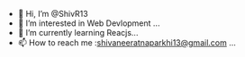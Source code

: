 - 👋 Hi, I’m @ShivR13
- 👀 I’m interested in Web Devlopment ...
- 🌱 I’m currently learning Reacjs...
- 📫 How to reach me :shivaneeratnaparkhi13@gmail.com ...

<!---
ShivR13/ShivR13 is a ✨ special ✨ repository because its `README.md` (this file) appears on your GitHub profile.
You can click the Preview link to take a look at your changes.
--->

